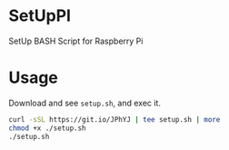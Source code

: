 # SetUpPI
SetUp BASH Script for Raspberry Pi

# Usage
Download and see `setup.sh`, and exec it.

```bash
curl -sSL https://git.io/JPhYJ | tee setup.sh | more
chmod +x ./setup.sh
./setup.sh
```

